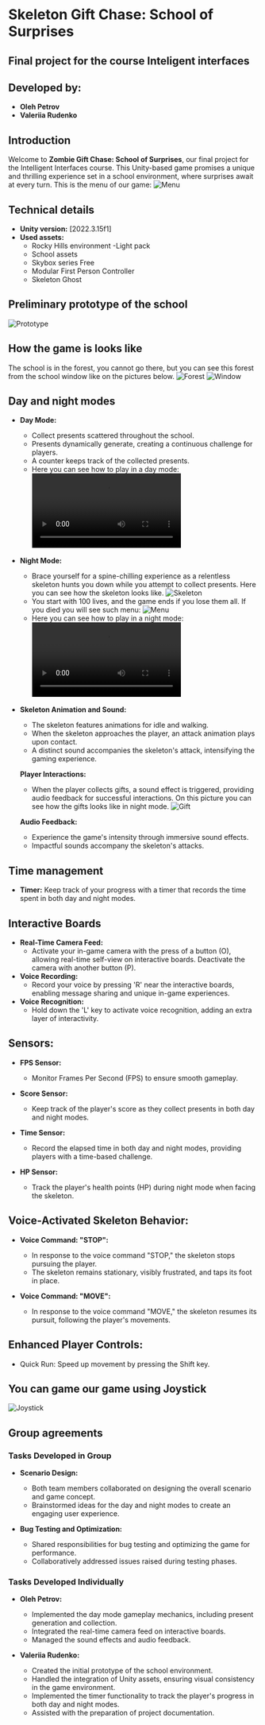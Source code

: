 # Skeleton Gift Chase: School of Surprises

## Final project for the course Inteligent interfaces
## Developed by:
- **Oleh Petrov**
- **Valeriia Rudenko**

## Introduction

Welcome to **Zombie Gift Chase: School of Surprises**, our final project for the Intelligent Interfaces course. This Unity-based game promises a unique and thrilling experience set in a school environment, where surprises await at every turn.
This is the menu of our game:
![Menu](images/menu.png)

## Technical details
- **Unity version:** [2022.3.15f1]
- **Used assets:**
    - Rocky Hills environment -Light pack
    - School assets
    - Skybox series Free
    - Modular First Person Controller
    - Skeleton Ghost 

## Preliminary prototype of the school
![Prototype](images/school_design.jpg)

## How the game is looks like
The school is in the forest, you cannot go there, but you can see this forest from the school window like on the pictures below. 
![Forest](images/forest.png)
![Window](images/window.png)

 ## Day and night modes
 - **Day Mode:**
    - Collect presents scattered throughout the school. 
    - Presents dynamically generate, creating a continuous challenge for players. 
    - A counter keeps track of the collected presents.
    - Here you can see how to play in a day mode:   
![Play Day Mode](images/Day.mp4)
- **Night Mode:** 
    - Brace yourself for a spine-chilling experience as a relentless skeleton hunts you down while you attempt to collect presents. 
    Here you can see how the skeleton looks like.
    ![Skeleton](images/skeleton.png)
    - You start with 100 lives, and the game ends if you lose them all.
    If you died you will see such menu:
    ![Menu](images/menu_lost.png)
    - Here you can see how to play in a night mode:
![Play Night Mode](images/Night.mp4)

- **Skeleton Animation and Sound:**
  - The skeleton features animations for idle and walking.
  - When the skeleton approaches the player, an attack animation plays upon contact.
  - A distinct sound accompanies the skeleton's attack, intensifying the gaming experience.

  **Player Interactions:**
  - When the player collects gifts, a sound effect is triggered, providing audio feedback for successful interactions.
  On this picture you can see how the gifts looks like in night mode.
  ![Gift](images/gifts.png)
  
  **Audio Feedback:**
  - Experience the game's intensity through immersive sound effects.
  - Impactful sounds accompany the skeleton's attacks.

## Time management
- **Timer:** Keep track of your progress with a timer that records the time spent in both day and night modes.

## Interactive Boards
- **Real-Time Camera Feed:**
    - Activate your in-game camera with the press of a button (O), allowing real-time self-view on interactive boards. Deactivate the camera with another button (P).
- **Voice Recording:**
    - Record your voice by pressing 'R' near the interactive boards, enabling message sharing and unique in-game experiences.
- **Voice Recognition:**
    - Hold down the 'L' key to activate voice recognition, adding an extra layer of interactivity.
     
## Sensors:

- **FPS Sensor:**
  - Monitor Frames Per Second (FPS) to ensure smooth gameplay.

- **Score Sensor:**
  - Keep track of the player's score as they collect presents in both day and night modes.

- **Time Sensor:**
  - Record the elapsed time in both day and night modes, providing players with a time-based challenge.

- **HP Sensor:**
  - Track the player's health points (HP) during night mode when facing the skeleton.

## Voice-Activated Skeleton Behavior:

- **Voice Command: "STOP":**
  - In response to the voice command "STOP," the skeleton stops pursuing the player.
  - The skeleton remains stationary, visibly frustrated, and taps its foot in place.

- **Voice Command: "MOVE":**
  - In response to the voice command "MOVE," the skeleton resumes its pursuit, following the player's movements.

## Enhanced Player Controls:
- Quick Run: Speed up movement by pressing the Shift key.

## You can game our game using Joystick
![Joystick](images/game_control.png)

## Group agreements
### Tasks Developed in Group

- **Scenario Design:**
  - Both team members collaborated on designing the overall scenario and game concept.
  - Brainstormed ideas for the day and night modes to create an engaging user experience.

- **Bug Testing and Optimization:**
  - Shared responsibilities for bug testing and optimizing the game for performance.
  - Collaboratively addressed issues raised during testing phases.


### Tasks Developed Individually

- **Oleh Petrov:**
  - Implemented the day mode gameplay mechanics, including present generation and collection.
   - Integrated the real-time camera feed on interactive boards.
   - Managed the sound effects and audio feedback.
  
- **Valeriia Rudenko:**
   - Created the initial prototype of the school environment.
   - Handled the integration of Unity assets, ensuring visual consistency in the game environment.
   - Implemented the timer functionality to track the player's progress in both day and night modes.
   - Assisted with the preparation of project documentation.

